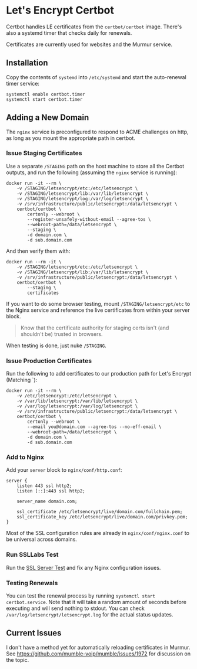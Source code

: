 
# Let's Encrypt Certbot

Certbot handles LE certificates from the `certbot/certbot` image. There's also a systemd timer that checks daily for renewals.

Certificates are currently used for websites and the Murmur service.


## Installation

Copy the contents of `systemd` into `/etc/systemd` and start the auto-renewal timer service:

```
systemctl enable certbot.timer
systemctl start certbot.timer
```


## Adding a New Domain

The `nginx` service is preconfigured to respond to ACME challenges on http, as long as you mount the appropriate path in certbot.


### Issue Staging Certificates

Use a separate `/STAGING` path on the host machine to store all the Certbot outputs, and run the following (assuming the `nginx` service is running):

```
docker run -it --rm \
    -v /STAGING/letsencrypt/etc:/etc/letsencrypt \
    -v /STAGING/letsencrypt/lib:/var/lib/letsencrypt \
    -v /STAGING/letsencrypt/log:/var/log/letsencrypt \
    -v /srv/infrastructure/public/letsencrypt:/data/letsencrypt \
    certbot/certbot \
        certonly --webroot \
        --register-unsafely-without-email --agree-tos \
        --webroot-path=/data/letsencrypt \
        --staging \
        -d domain.com \
        -d sub.domain.com
```

And then verify them with:

```
docker run --rm -it \
    -v /STAGING/letsencrypt/etc:/etc/letsencrypt \
    -v /STAGING/letsencrypt/lib:/var/lib/letsencrypt \
    -v /srv/infrastructure/public/letsencrypt:/data/letsencrypt \
    certbot/certbot \
        --staging \
        certificates
```

If you want to do some browser testing, mount `/STAGING/letsencrypt/etc` to the Nginx service and reference the live certificates from within your server block.

>Know that the certificate authority for staging certs isn't (and shouldn't be) trusted in browsers.

When testing is done, just nuke `/STAGING`.


### Issue Production Certificates

Run the following to add certificates to our production path for Let's Encrypt (Matching `):

```
docker run -it --rm \
    -v /etc/letsencrypt:/etc/letsencrypt \
    -v /var/lib/letsencrypt:/var/lib/letsencrypt \
    -v /var/log/letsencrypt:/var/log/letsencrypt \
    -v /srv/infrastructure/public/letsencrypt:/data/letsencrypt \
    certbot/certbot \
        certonly --webroot \
        --email you@domain.com --agree-tos --no-eff-email \
        --webroot-path=/data/letsencrypt \
        -d domain.com \
        -d sub.domain.com
```


### Add to Nginx

Add your `server` block to `nginx/conf/http.conf`:

```
server {
    listen 443 ssl http2;
    listen [::]:443 ssl http2;

    server_name domain.com;

    ssl_certificate /etc/letsencrypt/live/domain.com/fullchain.pem;
    ssl_certificate_key /etc/letsencrypt/live/domain.com/privkey.pem;
}
```

Most of the SSL configuration rules are already in `nginx/conf/nginx.conf` to be universal across domains.


### Run SSLLabs Test

Run the [SSL Server Test](https://www.ssllabs.com/ssltest/) and fix any Nginx configuration issues.


### Testing Renewals

You can test the renewal process by running `systemctl start certbot.service`. Note that it will take a random amount of seconds before executing and will send nothing to stdout. You can check `/var/log/letsencrypt/letsencrypt.log` for the actual status updates.

## Current Issues

I don't have a method yet for automatically reloading certificates in Murmur. See https://github.com/mumble-voip/mumble/issues/1972 for discussion on the topic.

